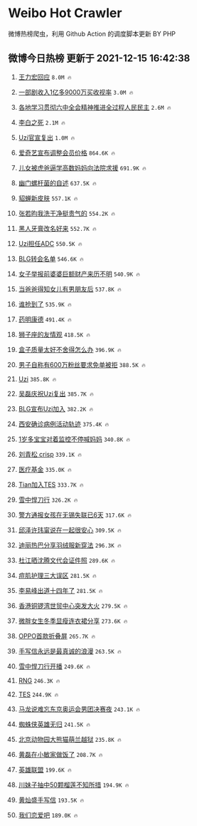 # Weibo Hot Crawler 



微博热榜爬虫，利用 Github Action 的调度脚本更新 BY PHP 


## 微博今日热榜 更新于 2021-12-15 16:42:38 
1. [王力宏回应](https://s.weibo.com/weibo?q=%23%E7%8E%8B%E5%8A%9B%E5%AE%8F%E5%9B%9E%E5%BA%94%23&Refer=top) `8.0M 🔥` 

1. [一部剧收入1亿多9000万买收视率](https://s.weibo.com/weibo?q=%23%E4%B8%80%E9%83%A8%E5%89%A7%E6%94%B6%E5%85%A51%E4%BA%BF%E5%A4%9A9000%E4%B8%87%E4%B9%B0%E6%94%B6%E8%A7%86%E7%8E%87%23&Refer=top) `3.0M 🔥` 

1. [各地学习贯彻六中全会精神推进全过程人民民主](https://s.weibo.com/weibo?q=%23%E5%90%84%E5%9C%B0%E5%AD%A6%E4%B9%A0%E8%B4%AF%E5%BD%BB%E5%85%AD%E4%B8%AD%E5%85%A8%E4%BC%9A%E7%B2%BE%E7%A5%9E%E6%8E%A8%E8%BF%9B%E5%85%A8%E8%BF%87%E7%A8%8B%E4%BA%BA%E6%B0%91%E6%B0%91%E4%B8%BB%23&Refer=top) `2.6M 🔥` 

1. [李白之死](https://s.weibo.com/weibo?q=%23%E6%9D%8E%E7%99%BD%E4%B9%8B%E6%AD%BB%23&Refer=top) `2.1M 🔥` 

1. [Uzi官宣复出](https://s.weibo.com/weibo?q=%23Uzi%E5%AE%98%E5%AE%A3%E5%A4%8D%E5%87%BA%23&Refer=top) `1.0M 🔥` 

1. [爱奇艺宣布调整会员价格](https://s.weibo.com/weibo?q=%23%E7%88%B1%E5%A5%87%E8%89%BA%E5%AE%A3%E5%B8%83%E8%B0%83%E6%95%B4%E4%BC%9A%E5%91%98%E4%BB%B7%E6%A0%BC%23&Refer=top) `864.6K 🔥` 

1. [儿女被虎爸逼学高数妈妈向法院求援](https://s.weibo.com/weibo?q=%23%E5%84%BF%E5%A5%B3%E8%A2%AB%E8%99%8E%E7%88%B8%E9%80%BC%E5%AD%A6%E9%AB%98%E6%95%B0%E5%A6%88%E5%A6%88%E5%90%91%E6%B3%95%E9%99%A2%E6%B1%82%E6%8F%B4%23&Refer=top) `691.9K 🔥` 

1. [幽门螺杆菌的自述](https://s.weibo.com/weibo?q=%23%E5%B9%BD%E9%97%A8%E8%9E%BA%E6%9D%86%E8%8F%8C%E7%9A%84%E8%87%AA%E8%BF%B0%23&Refer=top) `637.5K 🔥` 

1. [貂蝉新皮肤](https://s.weibo.com/weibo?q=%23%E8%B2%82%E8%9D%89%E6%96%B0%E7%9A%AE%E8%82%A4%23&Refer=top) `557.1K 🔥` 

1. [张若昀我洗干净挺贵气的](https://s.weibo.com/weibo?q=%23%E5%BC%A0%E8%8B%A5%E6%98%80%E6%88%91%E6%B4%97%E5%B9%B2%E5%87%80%E6%8C%BA%E8%B4%B5%E6%B0%94%E7%9A%84%23&Refer=top) `554.2K 🔥` 

1. [黑人牙膏改名好来](https://s.weibo.com/weibo?q=%E9%BB%91%E4%BA%BA%E7%89%99%E8%86%8F%E6%94%B9%E5%90%8D%E5%A5%BD%E6%9D%A5&Refer=top) `552.7K 🔥` 

1. [Uzi担任ADC](https://s.weibo.com/weibo?q=Uzi%E6%8B%85%E4%BB%BBADC&Refer=top) `550.5K 🔥` 

1. [BLG转会名单](https://s.weibo.com/weibo?q=%23BLG%E8%BD%AC%E4%BC%9A%E5%90%8D%E5%8D%95%23&Refer=top) `546.6K 🔥` 

1. [女子举报前婆婆巨额财产来历不明](https://s.weibo.com/weibo?q=%23%E5%A5%B3%E5%AD%90%E4%B8%BE%E6%8A%A5%E5%89%8D%E5%A9%86%E5%A9%86%E5%B7%A8%E9%A2%9D%E8%B4%A2%E4%BA%A7%E6%9D%A5%E5%8E%86%E4%B8%8D%E6%98%8E%23&Refer=top) `540.9K 🔥` 

1. [当爸爸得知女儿有男朋友后](https://s.weibo.com/weibo?q=%23%E5%BD%93%E7%88%B8%E7%88%B8%E5%BE%97%E7%9F%A5%E5%A5%B3%E5%84%BF%E6%9C%89%E7%94%B7%E6%9C%8B%E5%8F%8B%E5%90%8E%23&Refer=top) `537.8K 🔥` 

1. [谁抢到了](https://s.weibo.com/weibo?q=%23%E8%B0%81%E6%8A%A2%E5%88%B0%E4%BA%86%23&Refer=top) `535.9K 🔥` 

1. [药明康德](https://s.weibo.com/weibo?q=%E8%8D%AF%E6%98%8E%E5%BA%B7%E5%BE%B7&Refer=top) `491.4K 🔥` 

1. [狮子座的友情观](https://s.weibo.com/weibo?q=%23%E7%8B%AE%E5%AD%90%E5%BA%A7%E7%9A%84%E5%8F%8B%E6%83%85%E8%A7%82%23&Refer=top) `418.5K 🔥` 

1. [盒子质量太好不舍得怎么办](https://s.weibo.com/weibo?q=%23%E7%9B%92%E5%AD%90%E8%B4%A8%E9%87%8F%E5%A4%AA%E5%A5%BD%E4%B8%8D%E8%88%8D%E5%BE%97%E6%80%8E%E4%B9%88%E5%8A%9E%23&Refer=top) `396.9K 🔥` 

1. [男子自称有600万粉丝要求免单被拒](https://s.weibo.com/weibo?q=%23%E7%94%B7%E5%AD%90%E8%87%AA%E7%A7%B0%E6%9C%89600%E4%B8%87%E7%B2%89%E4%B8%9D%E8%A6%81%E6%B1%82%E5%85%8D%E5%8D%95%E8%A2%AB%E6%8B%92%23&Refer=top) `388.5K 🔥` 

1. [Uzi](https://s.weibo.com/weibo?q=Uzi&Refer=top) `385.8K 🔥` 

1. [吴磊庆祝Uzi复出](https://s.weibo.com/weibo?q=%23%E5%90%B4%E7%A3%8A%E5%BA%86%E7%A5%9DUzi%E5%A4%8D%E5%87%BA%23&Refer=top) `385.7K 🔥` 

1. [BLG宣布Uzi加入](https://s.weibo.com/weibo?q=%23BLG%E5%AE%A3%E5%B8%83Uzi%E5%8A%A0%E5%85%A5%23&Refer=top) `382.2K 🔥` 

1. [西安确诊病例活动轨迹](https://s.weibo.com/weibo?q=%23%E8%A5%BF%E5%AE%89%E7%A1%AE%E8%AF%8A%E7%97%85%E4%BE%8B%E6%B4%BB%E5%8A%A8%E8%BD%A8%E8%BF%B9%23&Refer=top) `375.4K 🔥` 

1. [1岁多宝宝对着监控不停喊妈妈](https://s.weibo.com/weibo?q=%231%E5%B2%81%E5%A4%9A%E5%AE%9D%E5%AE%9D%E5%AF%B9%E7%9D%80%E7%9B%91%E6%8E%A7%E4%B8%8D%E5%81%9C%E5%96%8A%E5%A6%88%E5%A6%88%23&Refer=top) `340.8K 🔥` 

1. [刘青松 crisp](https://s.weibo.com/weibo?q=%E5%88%98%E9%9D%92%E6%9D%BE%20crisp&Refer=top) `339.1K 🔥` 

1. [医疗基金](https://s.weibo.com/weibo?q=%E5%8C%BB%E7%96%97%E5%9F%BA%E9%87%91&Refer=top) `335.0K 🔥` 

1. [Tian加入TES](https://s.weibo.com/weibo?q=%23Tian%E5%8A%A0%E5%85%A5TES%23&Refer=top) `333.7K 🔥` 

1. [雪中悍刀行](https://s.weibo.com/weibo?q=%E9%9B%AA%E4%B8%AD%E6%82%8D%E5%88%80%E8%A1%8C&Refer=top) `326.2K 🔥` 

1. [警方通报女孩在无锡失联已6天](https://s.weibo.com/weibo?q=%23%E8%AD%A6%E6%96%B9%E9%80%9A%E6%8A%A5%E5%A5%B3%E5%AD%A9%E5%9C%A8%E6%97%A0%E9%94%A1%E5%A4%B1%E8%81%94%E5%B7%B26%E5%A4%A9%23&Refer=top) `317.6K 🔥` 

1. [邱泽许玮甯说在一起很安心](https://s.weibo.com/weibo?q=%23%E9%82%B1%E6%B3%BD%E8%AE%B8%E7%8E%AE%E7%94%AF%E8%AF%B4%E5%9C%A8%E4%B8%80%E8%B5%B7%E5%BE%88%E5%AE%89%E5%BF%83%23&Refer=top) `309.5K 🔥` 

1. [迪丽热巴分享羽绒服新穿法](https://s.weibo.com/weibo?q=%23%E8%BF%AA%E4%B8%BD%E7%83%AD%E5%B7%B4%E5%88%86%E4%BA%AB%E7%BE%BD%E7%BB%92%E6%9C%8D%E6%96%B0%E7%A9%BF%E6%B3%95%23&Refer=top) `296.3K 🔥` 

1. [杜江晒沈腾文代会证件照](https://s.weibo.com/weibo?q=%23%E6%9D%9C%E6%B1%9F%E6%99%92%E6%B2%88%E8%85%BE%E6%96%87%E4%BB%A3%E4%BC%9A%E8%AF%81%E4%BB%B6%E7%85%A7%23&Refer=top) `289.6K 🔥` 

1. [痘肌护理三大误区](https://s.weibo.com/weibo?q=%23%E7%97%98%E8%82%8C%E6%8A%A4%E7%90%86%E4%B8%89%E5%A4%A7%E8%AF%AF%E5%8C%BA%23&Refer=top) `281.5K 🔥` 

1. [李易峰出道十四年了](https://s.weibo.com/weibo?q=%23%E6%9D%8E%E6%98%93%E5%B3%B0%E5%87%BA%E9%81%93%E5%8D%81%E5%9B%9B%E5%B9%B4%E4%BA%86%23&Refer=top) `281.5K 🔥` 

1. [香港铜锣湾世贸中心突发大火](https://s.weibo.com/weibo?q=%23%E9%A6%99%E6%B8%AF%E9%93%9C%E9%94%A3%E6%B9%BE%E4%B8%96%E8%B4%B8%E4%B8%AD%E5%BF%83%E7%AA%81%E5%8F%91%E5%A4%A7%E7%81%AB%23&Refer=top) `279.5K 🔥` 

1. [微胖女生冬季显瘦连衣裙分享](https://s.weibo.com/weibo?q=%E5%BE%AE%E8%83%96%E5%A5%B3%E7%94%9F%E5%86%AC%E5%AD%A3%E6%98%BE%E7%98%A6%E8%BF%9E%E8%A1%A3%E8%A3%99%E5%88%86%E4%BA%AB&Refer=top) `273.6K 🔥` 

1. [OPPO首款折叠屏](https://s.weibo.com/weibo?q=OPPO%E9%A6%96%E6%AC%BE%E6%8A%98%E5%8F%A0%E5%B1%8F&Refer=top) `265.7K 🔥` 

1. [手写信永远是最真诚的浪漫](https://s.weibo.com/weibo?q=%23%E6%89%8B%E5%86%99%E4%BF%A1%E6%B0%B8%E8%BF%9C%E6%98%AF%E6%9C%80%E7%9C%9F%E8%AF%9A%E7%9A%84%E6%B5%AA%E6%BC%AB%23&Refer=top) `263.5K 🔥` 

1. [雪中悍刀行开播](https://s.weibo.com/weibo?q=%23%E9%9B%AA%E4%B8%AD%E6%82%8D%E5%88%80%E8%A1%8C%E5%BC%80%E6%92%AD%23&Refer=top) `249.6K 🔥` 

1. [RNG](https://s.weibo.com/weibo?q=RNG&Refer=top) `246.3K 🔥` 

1. [TES](https://s.weibo.com/weibo?q=TES&Refer=top) `244.9K 🔥` 

1. [马龙说难忘东京奥运会男团决赛夜](https://s.weibo.com/weibo?q=%23%E9%A9%AC%E9%BE%99%E8%AF%B4%E9%9A%BE%E5%BF%98%E4%B8%9C%E4%BA%AC%E5%A5%A5%E8%BF%90%E4%BC%9A%E7%94%B7%E5%9B%A2%E5%86%B3%E8%B5%9B%E5%A4%9C%23&Refer=top) `243.1K 🔥` 

1. [蜘蛛侠英雄无归](https://s.weibo.com/weibo?q=%E8%9C%98%E8%9B%9B%E4%BE%A0%E8%8B%B1%E9%9B%84%E6%97%A0%E5%BD%92&Refer=top) `241.5K 🔥` 

1. [北京动物园大熊猫萌兰越狱](https://s.weibo.com/weibo?q=%23%E5%8C%97%E4%BA%AC%E5%8A%A8%E7%89%A9%E5%9B%AD%E5%A4%A7%E7%86%8A%E7%8C%AB%E8%90%8C%E5%85%B0%E8%B6%8A%E7%8B%B1%23&Refer=top) `235.8K 🔥` 

1. [黄磊在小敏家做饭了](https://s.weibo.com/weibo?q=%23%E9%BB%84%E7%A3%8A%E5%9C%A8%E5%B0%8F%E6%95%8F%E5%AE%B6%E5%81%9A%E9%A5%AD%E4%BA%86%23&Refer=top) `208.7K 🔥` 

1. [英雄联盟](https://s.weibo.com/weibo?q=%E8%8B%B1%E9%9B%84%E8%81%94%E7%9B%9F&Refer=top) `199.6K 🔥` 

1. [川妹子抽中50颗榴莲不知所措](https://s.weibo.com/weibo?q=%23%E5%B7%9D%E5%A6%B9%E5%AD%90%E6%8A%BD%E4%B8%AD50%E9%A2%97%E6%A6%B4%E8%8E%B2%E4%B8%8D%E7%9F%A5%E6%89%80%E6%8E%AA%23&Refer=top) `194.9K 🔥` 

1. [黄灿盛手写信](https://s.weibo.com/weibo?q=%23%E9%BB%84%E7%81%BF%E7%9B%9B%E6%89%8B%E5%86%99%E4%BF%A1%23&Refer=top) `193.5K 🔥` 

1. [我们恋爱吧](https://s.weibo.com/weibo?q=%E6%88%91%E4%BB%AC%E6%81%8B%E7%88%B1%E5%90%A7&Refer=top) `189.0K 🔥` 


